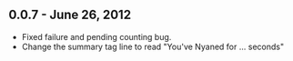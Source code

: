 0.0.7 - June 26, 2012
-------------------------
* Fixed failure and pending counting bug.
* Change the summary tag line to read "You've Nyaned for ... seconds"
